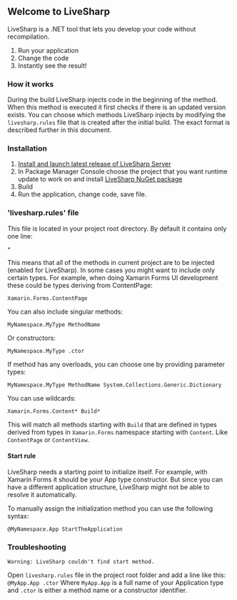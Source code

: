 ## Welcome to LiveSharp

LiveSharp is a .NET tool that lets you develop your code without recompilation. 

1. Run your application
2. Change the code
3. Instantly see the result!

### How it works

During the build LiveSharp injects code in the beginning of the method. When this method is executed it first checks if there is an updated version exists. You can choose which methods LiveSharp injects by modifying the `livesharp.rules` file that is created after the initial build. The exact format is described further in this document.

### Installation

1. [Install and launch latest release of LiveSharp Server](https://github.com/OYIon/LiveSharp/releases)
2. In Package Manager Console choose the project that you want runtime update to work on and install [LiveSharp NuGet package](https://www.nuget.org/packages/livesharp)
3. Build
4. Run the application, change code, save file.

### 'livesharp.rules' file

This file is located in your project root directory. By default it contains only one line:
```
*
```
This means that all of the methods in current project are to be injected (enabled for LiveSharp). In some cases you might want to include only certain types. For example, when doing Xamarin Forms UI development these could be types deriving from ContentPage:
```
Xamarin.Forms.ContentPage
```
You can also include singular methods:
```
MyNamespace.MyType MethodName
```
Or constructors:
```
MyNamespace.MyType .ctor
```
If method has any overloads, you can choose one by providing parameter types:
```
MyNamespace.MyType MethodName System.Collections.Generic.Dictionary
```
You can use wildcards:
```
Xamarin.Forms.Content* Build*
```
This will match all methods starting with `Build` that are defined in types derived from types in `Xamarin.Forms` namespace starting with `Content`. Like `ContentPage` or `ContentView`.

#### Start rule

LiveSharp needs a starting point to initialize itself. For example, with Xamarin Forms it should be your App type constructor. But since you can have a different application structure, LiveSharp might not be able to resolve it automatically. 

To manually assign the initialization method you can use the following syntax:
```
@MyNamespace.App StartTheApplication
```

### Troubleshooting

`Warning: LiveSharp couldn't find start method.`

Open `livesharp.rules` file in the project root folder and add a line like this: `@MyApp.App .ctor`
Where `MyApp.App` is a full name of your Application type and `.ctor` is either a method name or a constructor identifier.
